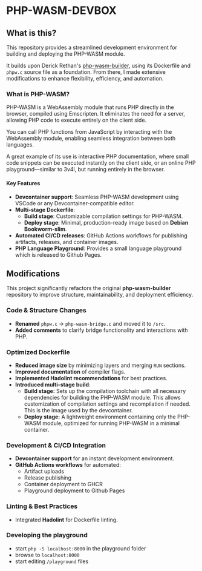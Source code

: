 # PHP-WASM-DEVBOX

## What is this?

This repository provides a streamlined development environment for building and deploying the PHP-WASM module.

It builds upon Derick Rethan's [php-wasm-builder](https://github.com/derickr/php-wasm-builder),
using its Dockerfile and `phpw.c` source file as a foundation.
From there, I made extensive modifications to enhance flexibility, efficiency, and automation.

### What is PHP-WASM?

PHP-WASM is a WebAssembly module that runs PHP directly in the browser, compiled
 using Emscripten. It eliminates the need for a server, allowing PHP code to
 execute entirely on the client side.

You can call PHP functions from JavaScript by interacting with the WebAssembly
module, enabling seamless integration between both languages.

A great example of its use is interactive PHP documentation, where small code
snippets can be executed instantly on the client side, or an online PHP
playground—similar to 3v4l, but running entirely in the browser.

#### Key Features

- **Devcontainer support**: Seamless PHP-WASM development using VSCode or any Devcontainer-compatible editor.
- **Multi-stage Dockerfile**:
  - **Build stage**: Customizable compilation settings for PHP-WASM.
  - **Deploy stage**: Minimal, production-ready image based on **Debian Bookworm-slim**.
- **Automated CI/CD releases**: GitHub Actions workflows for publishing artifacts, releases, and container images.
- **PHP Language Playground**: Provides a small language playground which is released to Github Pages.

## Modifications

This project significantly refactors the original **php-wasm-builder**
repository to improve structure, maintainability, and deployment efficiency.

### Code & Structure Changes

- **Renamed** `phpw.c` → `php-wasm-bridge.c` and moved it to `/src`.
- **Added comments** to clarify bridge functionality and interactions with PHP.

### Optimized Dockerfile

- **Reduced image size** by minimizing layers and merging `RUN` sections.
- **Improved documentation** of compiler flags.
- **Implemented Hadolint recommendations** for best practices.
- **Introduced multi-stage build**:
  - **Build stage:** Sets up the compilation toolchain with all necessary
    dependencies for building the PHP-WASM module. This allows customization of
    compilation settings and recompilation if needed. This is the image used by
    the devcontainer.
  - **Deploy stage:** A lightweight environment containing only the PHP-WASM
    module, optimized for running PHP-WASM in a minimal container.

### Development & CI/CD Integration

- **Devcontainer support** for an instant development environment.
- **GitHub Actions workflows** for automated:
  - Artifact uploads
  - Release publishing
  - Container deployment to GHCR
  - Playground deployment to Github Pages

### Linting & Best Practices

- Integrated **Hadolint** for Dockerfile linting.

### Developing the playground

- start `php -S localhost:8000` in the playground folder
- browse to `localhost:8000`
- start editing `/playground` files

